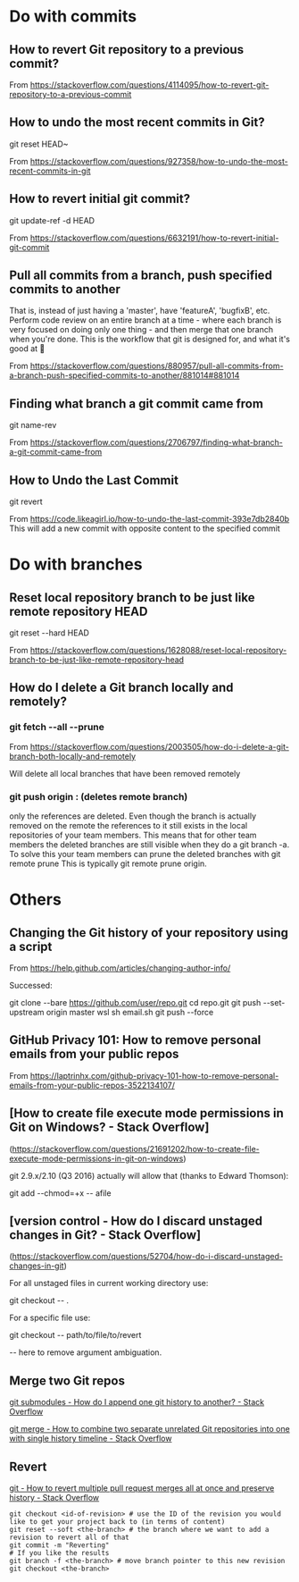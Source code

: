 # Do with commits

## How to revert Git repository to a previous commit?

From <https://stackoverflow.com/questions/4114095/how-to-revert-git-repository-to-a-previous-commit> 


## How to undo the most recent commits in Git?

git reset HEAD~

From <https://stackoverflow.com/questions/927358/how-to-undo-the-most-recent-commits-in-git> 


## How to revert initial git commit?

git update-ref -d HEAD

From <https://stackoverflow.com/questions/6632191/how-to-revert-initial-git-commit> 



## Pull all commits from a branch, push specified commits to another

That is, instead of just having a 'master', have 'featureA', 'bugfixB', etc. Perform code review on an entire branch at a time - where each branch is very focused on doing only one thing - and then merge that one branch when you're done. This is the workflow that git is designed for, and what it's good at :slightly_smiling_face:

From <https://stackoverflow.com/questions/880957/pull-all-commits-from-a-branch-push-specified-commits-to-another/881014#881014> 



## Finding what branch a git commit came from

git name-rev <SHA>

From <https://stackoverflow.com/questions/2706797/finding-what-branch-a-git-commit-came-from> 


## How to Undo the Last Commit

git revert <commit hash>

From <https://code.likeagirl.io/how-to-undo-the-last-commit-393e7db2840b> 
	This will add a new commit with opposite content to the specified commit




# Do with branches

## Reset local repository branch to be just like remote repository HEAD

git reset --hard HEAD

From <https://stackoverflow.com/questions/1628088/reset-local-repository-branch-to-be-just-like-remote-repository-head> 


## How do I delete a Git branch locally and remotely?

### git fetch --all --prune

From <https://stackoverflow.com/questions/2003505/how-do-i-delete-a-git-branch-both-locally-and-remotely> 

Will delete all local branches that have been removed remotely

### git push origin :<branchname> (deletes remote branch)
only the references are deleted. Even though the branch is actually removed on the remote the references to it still exists in the local repositories of your team members. This means that for other team members the deleted branches are still visible when they do a git branch -a.
To solve this your team members can prune the deleted branches with
git remote prune <repository>
This is typically git remote prune origin.




# Others

## Changing the Git history of your repository using a script

From <https://help.github.com/articles/changing-author-info/> 

Successed:

git clone --bare https://github.com/user/repo.git
cd repo.git
git push --set-upstream origin master
wsl sh email.sh
git push --force


## GitHub Privacy 101: How to remove personal emails from your public repos

From <https://laptrinhx.com/github-privacy-101-how-to-remove-personal-emails-from-your-public-repos-3522134107/> 


## [How to create file execute mode permissions in Git on Windows? - Stack Overflow]

(https://stackoverflow.com/questions/21691202/how-to-create-file-execute-mode-permissions-in-git-on-windows)

git 2.9.x/2.10 (Q3 2016) actually will allow that (thanks to Edward Thomson):

git add --chmod=+x -- afile


## [version control - How do I discard unstaged changes in Git? - Stack Overflow]

(https://stackoverflow.com/questions/52704/how-do-i-discard-unstaged-changes-in-git)

For all unstaged files in current working directory use:

git checkout -- .

For a specific file use:

git checkout -- path/to/file/to/revert

-- here to remove argument ambiguation.

## Merge two Git repos

[git submodules - How do I append one git history to another? - Stack Overflow](https://stackoverflow.com/questions/21622327/how-do-i-append-one-git-history-to-another)

[git merge - How to combine two separate unrelated Git repositories into one with single history timeline - Stack Overflow](https://stackoverflow.com/questions/9781729/how-to-combine-two-separate-unrelated-git-repositories-into-one-with-single-hist/9781995#9781995)


## Revert

[git - How to revert multiple pull request merges all at once and preserve history - Stack Overflow](https://stackoverflow.com/questions/60766114/how-to-revert-multiple-pull-request-merges-all-at-once-and-preserve-history)

	git checkout <id-of-revision> # use the ID of the revision you would like to get your project back to (in terms of content)
	git reset --soft <the-branch> # the branch where we want to add a revision to revert all of that
	git commit -m "Reverting"
	# If you like the results
	git branch -f <the-branch> # move branch pointer to this new revision
	git checkout <the-branch>